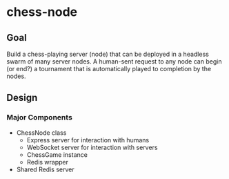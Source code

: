 # chess-node

## Goal

Build a chess-playing server (node) that can be deployed in a headless swarm of many server nodes. A human-sent request to any node can begin (or end?) a tournament that is automatically played to completion by the nodes.

## Design

### Major Components

-   ChessNode class
    -   Express server for interaction with humans
    -   WebSocket server for interaction with servers
    -   ChessGame instance
    -   Redis wrapper
-   Shared Redis server
